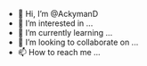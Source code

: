 - 👋 Hi, I’m @AckymanD
- 👀 I’m interested in ...
- 🌱 I’m currently learning ...
- 💞️ I’m looking to collaborate on ...
- 📫 How to reach me ...

<!---
AckymanD/AckymanD is a ✨ special ✨ repository because its `README.md` (this file) appears on your GitHub profile.
You can click the Preview link to take a look at your changes.
--->
